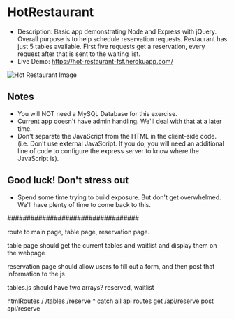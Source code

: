 # HotRestaurant

* Description: Basic app demonstrating Node and Express with jQuery. Overall purpose is to help schedule reservation requests. Restaurant has just 5 tables available. First five requests get a reservation, every request after that is sent to the waiting list.
* Live Demo: <https://hot-restaurant-fsf.herokuapp.com/>

![Hot Restaurant Image](Images/HotRestaurant.png)

## Notes

* You will NOT need a MySQL Database for this exercise.
* Current app doesn't have admin handling. We'll deal with that at a later time.
* Don't separate the JavaScript from the HTML in the client-side code. (i.e. Don't use external JavaScript. If you do, you will need an additional line of code to configure the express server to know where the JavaScript is).

## Good luck! Don't stress out

* Spend some time trying to build exposure. But don't get overwhelmed. We'll have plenty of time to come back to this.


##################################

route to main page, table page, reservation page.

table page should get the current tables and waitlist and display them on the webpage

reservation page should allow users to fill out a form, and then post that information to the js

tables.js should have two arrays?
    reserved, waitlist

htmlRoutes
    /
    /tables
    /reserve
    * catch all
api routes
    get /api/reserve
    post api/reserve




